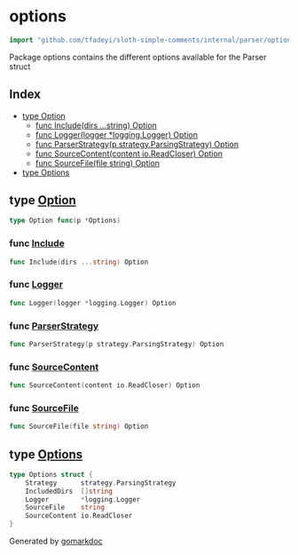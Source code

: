 <!-- Code generated by gomarkdoc. DO NOT EDIT -->

# options

```go
import "github.com/tfadeyi/sloth-simple-comments/internal/parser/options"
```

Package options contains the different options available for the Parser struct

## Index

- [type Option](<#type-option>)
  - [func Include(dirs ...string) Option](<#func-include>)
  - [func Logger(logger *logging.Logger) Option](<#func-logger>)
  - [func ParserStrategy(p strategy.ParsingStrategy) Option](<#func-parserstrategy>)
  - [func SourceContent(content io.ReadCloser) Option](<#func-sourcecontent>)
  - [func SourceFile(file string) Option](<#func-sourcefile>)
- [type Options](<#type-options>)


## type [Option](<https://github.com/tfadeyi/sloth-simple-comments/blob/main/internal/parser/options/options.go#L17>)

```go
type Option func(p *Options)
```

### func [Include](<https://github.com/tfadeyi/sloth-simple-comments/blob/main/internal/parser/options/options.go#L20>)

```go
func Include(dirs ...string) Option
```

### func [Logger](<https://github.com/tfadeyi/sloth-simple-comments/blob/main/internal/parser/options/options.go#L26>)

```go
func Logger(logger *logging.Logger) Option
```

### func [ParserStrategy](<https://github.com/tfadeyi/sloth-simple-comments/blob/main/internal/parser/options/options.go#L32>)

```go
func ParserStrategy(p strategy.ParsingStrategy) Option
```

### func [SourceContent](<https://github.com/tfadeyi/sloth-simple-comments/blob/main/internal/parser/options/options.go#L44>)

```go
func SourceContent(content io.ReadCloser) Option
```

### func [SourceFile](<https://github.com/tfadeyi/sloth-simple-comments/blob/main/internal/parser/options/options.go#L38>)

```go
func SourceFile(file string) Option
```

## type [Options](<https://github.com/tfadeyi/sloth-simple-comments/blob/main/internal/parser/options/options.go#L10-L16>)

```go
type Options struct {
    Strategy      strategy.ParsingStrategy
    IncludedDirs  []string
    Logger        *logging.Logger
    SourceFile    string
    SourceContent io.ReadCloser
}
```



Generated by [gomarkdoc](<https://github.com/princjef/gomarkdoc>)
